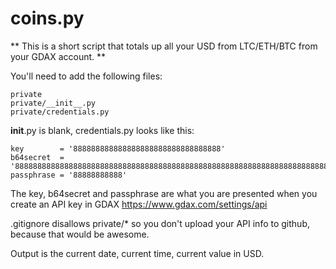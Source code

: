 # coins.py

** This is a short script that totals up all your USD from LTC/ETH/BTC from your GDAX account. **

You'll need to add the following files:

```
private
private/__init__.py
private/credentials.py
```

__init__.py is blank, credentials.py looks like this:

```
key        = '888888888888888888888888888888888'
b64secret  = '8888888888888888888888888888888888888888888888888888888888888888888888888888888888888888'
passphrase = '88888888888'
```

The key, b64secret and passphrase are what you are presented when you create an API key in GDAX https://www.gdax.com/settings/api

.gitignore disallows private/* so you don't upload your API info to github, because that would be awesome.

Output is the current date, current time, current value in USD.
